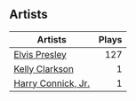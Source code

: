 ## Artists
Artists | Plays 
----- | -----: 
[Elvis Presley](/artists/elvis-presley-1014) | 127
[Kelly Clarkson](/artists/kelly-clarkson-34788) | 1
[Harry Connick, Jr.](/artists/harry-connick-jr-41411) | 1

